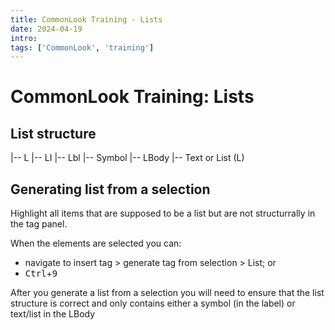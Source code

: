 ```yaml
---
title: CommonLook Training - Lists
date: 2024-04-19
intro: 
tags: ['CommonLook', 'training']
---
```


# CommonLook Training: Lists

## List structure
|-- L
    |-- LI
        |-- Lbl
            |-- Symbol
        |-- LBody
            |-- Text or List (L)

## Generating list from a selection
Highlight all items that are supposed to be a list but are not structurrally in the tag panel. 

When the elements are selected you can: 
- navigate to insert tag > generate tag from selection > List; or
- <kbd>Ctrl</kbd>+<kbd>9</kbd>

After you generate a list from a selection you will need to ensure that the list structure is correct and only contains either a symbol (in the label) or text/list in the LBody
